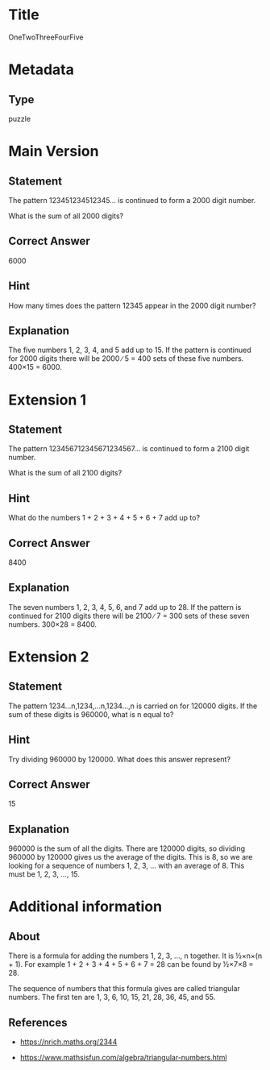 # Title

OneTwoThreeFourFive

# Metadata

## Type

puzzle

# Main Version

## Statement

The pattern 123451234512345... is continued to form a 2000 digit number.

What is the sum of all 2000 digits?

## Correct Answer

6000

## Hint

How many times does the pattern 12345 appear in the 2000 digit number?

## Explanation

The five numbers 1, 2, 3, 4, and 5 add up to 15. If the pattern is continued for 2000 digits there will be 2000 ∕ 5 = 400 sets of these five numbers. 400×15 = 6000.

# Extension 1

## Statement

The pattern 123456712345671234567... is continued to form a 2100 digit number.

What is the sum of all 2100 digits?

## Hint

What do the numbers 1 + 2 + 3 + 4 + 5 + 6 + 7 add up to?

## Correct Answer

8400

## Explanation

The seven numbers 1, 2, 3, 4, 5, 6, and 7 add up to 28. If the pattern is continued for 2100 digits there will be 2100 ∕ 7 = 300 sets of these seven numbers. 300×28 = 8400.

# Extension 2 

## Statement

The pattern 1234...n,1234,...n,1234…,n is carried on for 120000 digits. If the sum of these digits is 960000, what is n equal to? 

## Hint

Try dividing 960000 by 120000. What does this answer represent?

## Correct Answer

15

## Explanation

960000 is the sum of all the digits. There are 120000 digits, so dividing 960000 by 120000 gives us the average of the digits. This is 8, so we are looking for a sequence of numbers 1, 2, 3, … with an average of 8. This must be 1, 2, 3, …, 15.

# Additional information

## About

There is a formula for adding the numbers 1, 2, 3, …, n together. It is ½×n×(n + 1). For example 1 + 2 + 3 + 4 + 5 + 6 + 7 = 28 can be found by  ½×7×8  = 28. 

The sequence of numbers that this formula gives are called triangular numbers. The first ten are 1, 3, 6, 10, 15, 21, 28, 36, 45, and 55. 

## References

* https://nrich.maths.org/2344

* https://www.mathsisfun.com/algebra/triangular-numbers.html

